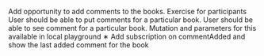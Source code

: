 Add opportunity to add comments to the books.
Exercise for participants
User should be able to put comments for a particular book.
User should be able to see comment for a particular book.
Mutation and parameters for this available in local playground
∗ Add subscription on commentAdded and show the last added comment for the book
